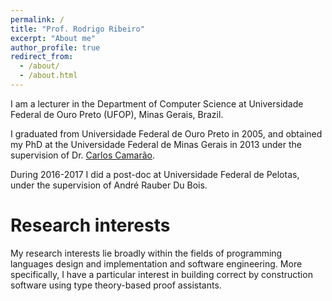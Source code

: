 ```yaml
---
permalink: /
title: "Prof. Rodrigo Ribeiro"
excerpt: "About me"
author_profile: true
redirect_from: 
  - /about/
  - /about.html
---
```


I am a lecturer in the Department of Computer Science at Universidade Federal de Ouro Preto (UFOP), Minas Gerais, Brazil.

I graduated from Universidade Federal de Ouro Preto in 2005, and obtained my PhD at the Universidade Federal de Minas
Gerais in 2013 under the supervision of Dr. [Carlos Camarão](http://homepages.dcc.ufmg.br/~camarao/).

During 2016-2017 I did a post-doc at Universidade Federal de Pelotas, under the supervision of André Rauber Du Bois.

# Research interests

My research interests lie broadly within the fields of programming languages design and implementation and software engineering. More specifically, I have a particular interest in building correct by construction software using type theory-based proof assistants.
